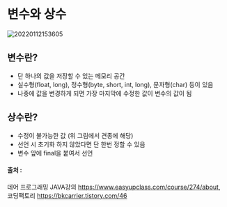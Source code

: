 # 변수와 상수

![20220112153605](https://user-images.githubusercontent.com/78770230/149077296-4185a4b4-12f2-4290-930a-f8631b354e16.jpg)

## 변수란?

- 단 하나의 값을 저장할 수 있는 메모리 공간
- 실수형(float, long), 정수형(byte, short, int, long), 문자형(char) 등이 있음
- 나중에 값을 변경하게 되면 가장 마지막에 수정한 값이 변수의 값이 됨

## 상수란?

- 수정이 불가능한 값 (위 그림에서 견종에 해당)
- 선언 시 초기화 하지 않았다면 단 한번 정할 수 있음
- 변수 앞에 final을 붙여서 선언

#### 출처 : 
데어 프로그래밍 JAVA강의 <https://www.easyupclass.com/course/274/about>,  
코딩팩토리 <https://bkcarrier.tistory.com/46>
